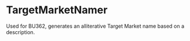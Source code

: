 # TargetMarketNamer
Used for BU362, generates an alliterative Target Market name based on a description. 
